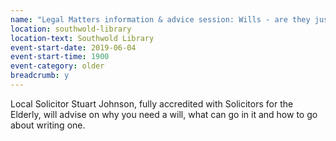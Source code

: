 ```yaml
---
name: "Legal Matters information & advice session: Wills - are they just a costly nuisance?"
location: southwold-library
location-text: Southwold Library
event-start-date: 2019-06-04
event-start-time: 1900
event-category: older
breadcrumb: y
---
```


Local Solicitor Stuart Johnson, fully accredited with Solicitors for the Elderly, will advise on why you need a will, what can go in it and how to go about writing one.
